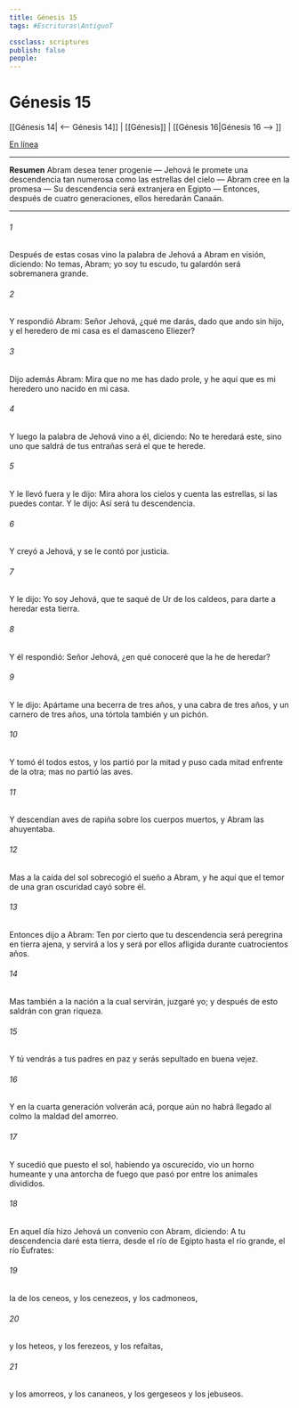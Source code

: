 ```yaml
---
title: Génesis 15
tags: #Escrituras\AntiguoT

cssclass: scriptures
publish: false
people:
---
```


# Génesis 15
[[Génesis 14| <-- Génesis 14]] | [[Génesis]] | [[Génesis 16|Génesis 16 --> ]]

[En línea](https://churchofjesuschrist.org/study/scriptures/ot/gen/15?lang=spa)

---
__Resumen__
Abram desea tener progenie — Jehová le promete una descendencia tan numerosa como las estrellas del cielo — Abram cree en la promesa — Su descendencia será extranjera en Egipto — Entonces, después de cuatro generaciones, ellos heredarán Canaán.

---
###### 1 
Después de estas cosas vino la palabra de Jehová a Abram en visión, diciendo: No temas, Abram; yo soy tu escudo,  tu galardón será sobremanera grande.

###### 2 
Y respondió Abram: Señor Jehová, ¿qué me darás, dado que ando sin hijo, y el heredero de mi casa es el damasceno Eliezer?

###### 3 
Dijo además Abram: Mira que no me has dado prole, y he aquí que es mi heredero uno nacido en mi casa.

###### 4 
Y luego la palabra de Jehová vino a él, diciendo: No te heredará este, sino uno que saldrá de tus entrañas será el que te herede.

###### 5 
Y le llevó fuera y le dijo: Mira ahora los cielos y cuenta las estrellas, si las puedes contar. Y le dijo: Así será tu descendencia.

###### 6 
Y creyó a Jehová, y se le contó por justicia.

###### 7 
Y le dijo: Yo soy Jehová, que te saqué de Ur de los caldeos, para darte a heredar esta tierra.

###### 8 
Y él respondió: Señor Jehová, ¿en qué conoceré que la he de heredar?

###### 9 
Y le dijo: Apártame una becerra de tres años, y una cabra de tres años, y un carnero de tres años, una tórtola también y un pichón.

###### 10 
Y tomó él todos estos, y los partió por la mitad y puso cada mitad enfrente de la otra; mas no partió las aves.

###### 11 
Y descendían aves de rapiña sobre los cuerpos muertos, y Abram las ahuyentaba.

###### 12 
Mas a la caída del sol sobrecogió el sueño a Abram, y he aquí que el temor de una gran oscuridad cayó sobre él.

###### 13 
Entonces dijo a Abram: Ten por cierto que tu descendencia será peregrina en tierra ajena, y servirá a los  y será por ellos afligida durante cuatrocientos años.

###### 14 
Mas también a la nación a la cual servirán, juzgaré yo; y después de esto saldrán con gran riqueza.

###### 15 
Y tú vendrás a tus padres en paz y serás sepultado en buena vejez.

###### 16 
Y en la cuarta generación volverán acá, porque aún no habrá llegado al colmo la maldad del amorreo.

###### 17 
Y sucedió que puesto el sol, habiendo ya oscurecido, vio un horno humeante y una antorcha de fuego que pasó por entre los animales divididos.

###### 18 
En aquel día hizo Jehová un convenio con Abram, diciendo: A tu descendencia daré esta tierra, desde el río de Egipto hasta el río grande, el río Éufrates:

###### 19 
la de los ceneos, y los cenezeos, y los cadmoneos,

###### 20 
y los heteos, y los ferezeos, y los refaítas,

###### 21 
y los amorreos, y los cananeos, y los gergeseos y los jebuseos.

